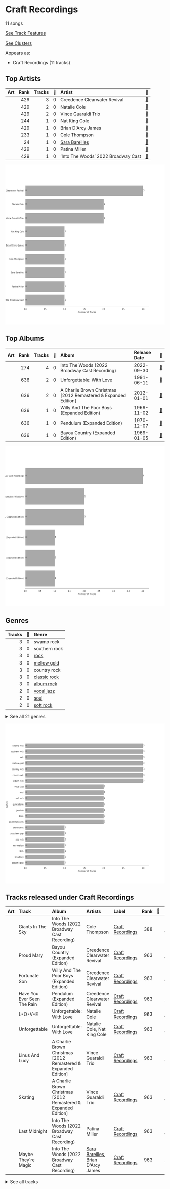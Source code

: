 # Craft Recordings

11 songs

[See Track Features](audio_features.md)

[See Clusters](clusters/overview.md)

Appears as:
- Craft Recordings (11 tracks)

## Top Artists

| Art | Rank | Tracks | 💚 | Artist | 🔗 |
|:---|---:|---:|---:|:---|:---|
| <img src="https://i.scdn.co/image/ab6761610000e5ebd2e2b04b7ba5d60b72f54506" alt="" width="50" /> | 429 | 3 | 0 | Creedence Clearwater Revival | [🔗](https://open.spotify.com/artist/3IYUhFvPQItj6xySrBmZkd) |
| <img src="https://i.scdn.co/image/a3201f2fbdfa1bfd894e509bd3fbf3faf7da0a00" alt="" width="50" /> | 429 | 2 | 0 | Natalie Cole | [🔗](https://open.spotify.com/artist/5tTsrGPwQRWUsHR2Xf7Ke9) |
| <img src="https://i.scdn.co/image/822d7cac5aa9649b2c8a0be5da89567f8b80ca56" alt="" width="50" /> | 429 | 2 | 0 | Vince Guaraldi Trio | [🔗](https://open.spotify.com/artist/4ytkhMSAnrDP8XzRNlw9FS) |
| <img src="https://i.scdn.co/image/ab6761610000e5eb12cfc0c902710269d3a954aa" alt="" width="50" /> | 244 | 1 | 0 | Nat King Cole | [🔗](https://open.spotify.com/artist/7v4imS0moSyGdXyLgVTIV7) |
| <img src="https://i.scdn.co/image/ab67616d0000b27312db32f7e08a1bfb4ace303b" alt="" width="50" /> | 429 | 1 | 0 | Brian D'Arcy James | [🔗](https://open.spotify.com/artist/3oYQrBzEQNpxnjWXP54B4n) |
| <img src="https://i.scdn.co/image/ab67616d0000b2730dfee5a04607c075eb53fa01" alt="" width="50" /> | 233 | 1 | 0 | Cole Thompson | [🔗](https://open.spotify.com/artist/2t5453S7ue4vkqbt0An4F8) |
| <img src="https://i.scdn.co/image/ab6761610000e5eb0bae7cfd3b32b10154e0b8b3" alt="" width="50" /> | 24 | 1 | 0 | [Sara Bareilles](../../artists/sara_bareilles/overview.md) | [🔗](https://open.spotify.com/artist/2Sqr0DXoaYABbjBo9HaMkM) |
| | 429 | 1 | 0 | Patina Miller | [🔗](https://open.spotify.com/artist/1V5Hq88OkI5tpsh1EKxStp) |
| <img src="https://i.scdn.co/image/ab67616d0000b273994da6851bfec7dfcb7fb3d3" alt="" width="50" /> | 429 | 1 | 0 | ‘Into The Woods’ 2022 Broadway Cast | [🔗](https://open.spotify.com/artist/080apEI56n6y4wL1epxCDo) |

![Bar chart of top 9 artists](../../images/labels/craft_recordings/artists.png)

## Top Albums

| Art | Rank | Tracks | 💚 | Album | Release Date | 🔗 |
|:---|---:|---:|---:|:---|:---|:---|
| <img src="https://i.scdn.co/image/ab67616d0000b27348a35fdb1419c7e3efdeafa5" alt="" width="50" /> | 274 | 4 | 0 | Into The Woods (2022 Broadway Cast Recording) | 2022-09-30 | [🔗](https://open.spotify.com/album/5z6BFXI711HbSAXDjgOAHE) |
| <img src="https://i.scdn.co/image/ab67616d0000b273dfb2b41e8669c38536b7c3b6" alt="" width="50" /> | 636 | 2 | 0 | Unforgettable: With Love | 1991-06-11 | [🔗](https://open.spotify.com/album/4ilUfGGQXin7hr1srDDXF0) |
| <img src="https://i.scdn.co/image/ab67616d0000b273644aec058f5a108fac6ec0fb" alt="" width="50" /> | 636 | 2 | 0 | A Charlie Brown Christmas [2012 Remastered & Expanded Edition] | 2012-01-01 | [🔗](https://open.spotify.com/album/2XnNY3GEkbWHor5kyvXLu4) |
| <img src="https://i.scdn.co/image/ab67616d0000b2739f39192f9f8ca1c90847b3e5" alt="" width="50" /> | 636 | 1 | 0 | Willy And The Poor Boys (Expanded Edition) | 1969-11-02 | [🔗](https://open.spotify.com/album/31q47gQszFt0CddSyMksgO) |
| <img src="https://i.scdn.co/image/ab67616d0000b27351f311c2fb06ad2789e3ff91" alt="" width="50" /> | 636 | 1 | 0 | Pendulum (Expanded Edition) | 1970-12-07 | [🔗](https://open.spotify.com/album/372cMadhAGlNuDnc8TssqF) |
| <img src="https://i.scdn.co/image/ab67616d0000b2731afccd261170f1d8f3cadb3d" alt="" width="50" /> | 636 | 1 | 0 | Bayou Country (Expanded Edition) | 1969-01-05 | [🔗](https://open.spotify.com/album/5pCRW9AT4BgoMOS52pRoJq) |

![Bar chart of top 6 albums](../../images/labels/craft_recordings/albums.png)

## Genres

| Tracks | 💚 | Genre |
|---:|---:|:---|
| 3 | 0 | swamp rock |
| 3 | 0 | southern rock |
| 3 | 0 | [rock](../../genres/rock/overview.md) |
| 3 | 0 | [mellow gold](../../genres/mellow_gold/overview.md) |
| 3 | 0 | country rock |
| 3 | 0 | [classic rock](../../genres/classic_rock/overview.md) |
| 3 | 0 | [album rock](../../genres/album_rock/overview.md) |
| 2 | 0 | [vocal jazz](../../genres/vocal_jazz/overview.md) |
| 2 | 0 | [soul](../../genres/soul/overview.md) |
| 2 | 0 | [soft rock](../../genres/soft_rock/overview.md) |


<details>
<summary>See all 21 genres</summary>

| Tracks | 💚 | Genre |
|---:|---:|:---|
| 2 | 0 | quiet storm |
| 2 | 0 | jazz trio |
| 2 | 0 | disco |
| 2 | 0 | [adult standards](../../genres/adult_standards/overview.md) |
| 1 | 0 | [show tunes](../../genres/show_tunes/overview.md) |
| 1 | 0 | [post-teen pop](../../genres/post-teen_pop/overview.md) |
| 1 | 0 | [pop rock](../../genres/pop_rock/overview.md) |
| 1 | 0 | [neo mellow](../../genres/neo_mellow/overview.md) |
| 1 | 0 | [lilith](../../genres/lilith/overview.md) |
| 1 | 0 | [broadway](../../genres/broadway/overview.md) |
| 1 | 0 | [acoustic pop](../../genres/acoustic_pop/overview.md) |

</details>


![Bar chart of top 21 genres](../../images/labels/craft_recordings/genres.png)

## Tracks released under Craft Recordings

| Art | Track | Album | Artists | Label | Rank | 💚 | 🔗 |
|:---|:---|:---|:---|:---|---:|:---|:---|
| <img src="https://i.scdn.co/image/ab67616d0000b27348a35fdb1419c7e3efdeafa5" alt="" width="50" /> | Giants In The Sky | Into The Woods (2022 Broadway Cast Recording) | Cole Thompson | [Craft Recordings](.) | 388 | | [🔗](https://open.spotify.com/track/3RDesmUopi3TgcFJdPAZnN) |
| <img src="https://i.scdn.co/image/ab67616d0000b2731afccd261170f1d8f3cadb3d" alt="" width="50" /> | Proud Mary | Bayou Country (Expanded Edition) | Creedence Clearwater Revival | [Craft Recordings](.) | 963 | | [🔗](https://open.spotify.com/track/6pxWv6GV35VGmcPf5dh6CH) |
| <img src="https://i.scdn.co/image/ab67616d0000b2739f39192f9f8ca1c90847b3e5" alt="" width="50" /> | Fortunate Son | Willy And The Poor Boys (Expanded Edition) | Creedence Clearwater Revival | [Craft Recordings](.) | 963 | | [🔗](https://open.spotify.com/track/4BP3uh0hFLFRb5cjsgLqDh) |
| <img src="https://i.scdn.co/image/ab67616d0000b27351f311c2fb06ad2789e3ff91" alt="" width="50" /> | Have You Ever Seen The Rain | Pendulum (Expanded Edition) | Creedence Clearwater Revival | [Craft Recordings](.) | 963 | | [🔗](https://open.spotify.com/track/2LawezPeJhN4AWuSB0GtAU) |
| <img src="https://i.scdn.co/image/ab67616d0000b273dfb2b41e8669c38536b7c3b6" alt="" width="50" /> | L-O-V-E | Unforgettable: With Love | Natalie Cole | [Craft Recordings](.) | 963 | | [🔗](https://open.spotify.com/track/637xWjdmJY7CAQJsnsT7Fs) |
| <img src="https://i.scdn.co/image/ab67616d0000b273dfb2b41e8669c38536b7c3b6" alt="" width="50" /> | Unforgettable | Unforgettable: With Love | Natalie Cole, Nat King Cole | [Craft Recordings](.) | 963 | | [🔗](https://open.spotify.com/track/2MVQbDuhVs2muWFURtIdNb) |
| <img src="https://i.scdn.co/image/ab67616d0000b273644aec058f5a108fac6ec0fb" alt="" width="50" /> | Linus And Lucy | A Charlie Brown Christmas [2012 Remastered & Expanded Edition] | Vince Guaraldi Trio | [Craft Recordings](.) | 963 | | [🔗](https://open.spotify.com/track/5N96qwzTDhbf2y6FWAVz4c) |
| <img src="https://i.scdn.co/image/ab67616d0000b273644aec058f5a108fac6ec0fb" alt="" width="50" /> | Skating | A Charlie Brown Christmas [2012 Remastered & Expanded Edition] | Vince Guaraldi Trio | [Craft Recordings](.) | 963 | | [🔗](https://open.spotify.com/track/4Gu4Z1RQ68h8fQnSDQxfKr) |
| <img src="https://i.scdn.co/image/ab67616d0000b27348a35fdb1419c7e3efdeafa5" alt="" width="50" /> | Last Midnight | Into The Woods (2022 Broadway Cast Recording) | Patina Miller | [Craft Recordings](.) | 963 | | [🔗](https://open.spotify.com/track/190CwRKLa5UIuTwv42AZfj) |
| <img src="https://i.scdn.co/image/ab67616d0000b27348a35fdb1419c7e3efdeafa5" alt="" width="50" /> | Maybe They're Magic | Into The Woods (2022 Broadway Cast Recording) | [Sara Bareilles](../../artists/sara_bareilles/overview.md), Brian D'Arcy James | [Craft Recordings](.) | 963 | | [🔗](https://open.spotify.com/track/6Aj19aOQntdfSpHDl9DxOw) |


<details>
<summary>See all tracks</summary>

| Art | Track | Album | Artists | Label | Rank | 💚 | 🔗 |
|:---|:---|:---|:---|:---|---:|:---|:---|
| <img src="https://i.scdn.co/image/ab67616d0000b27348a35fdb1419c7e3efdeafa5" alt="" width="50" /> | Prologue: Into The Woods | Into The Woods (2022 Broadway Cast Recording) | ‘Into The Woods’ 2022 Broadway Cast | [Craft Recordings](.) | 963 | | [🔗](https://open.spotify.com/track/5mJcu6XoLf0uiYMjpVL3hs) |

</details>

